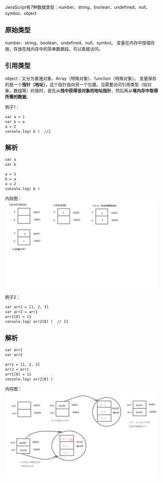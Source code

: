 JavaScript有7种数据类型：number、string、boolean、undefined、null、symbol、object
## 原始类型
number、string、boolean、undefined、null、symbol。
变量在内存中按值存放，存放在栈内存中的简单数据段，可以直接访问。
## 引用类型
object：又分为普通对象、Array（特殊对象）、function（特殊对象）。
变量保存的是一个**指针（地址）**，这个指针指向另一个位置。当需要访问引用类型（如对象，数组等）的值时，首先从**栈中获得该对象的地址指针**，然后再从**堆内存中取得所需的数据**。

例子1：
```
var a = 1
var b = a
a = 2
console.log( b )  //1
```
## 解析
```
var a
var b

a = 1
b = a
a = 2
console.log( b )
```
内存图：
![](imgs/基本类型内存图.png)

例子2：
```
var arr1 = [1, 2, 3]
var arr2 = arr1
arr1[0] = 11
console.log( arr2[0] )  // 11
```
## 解析
```
var arr1
var arr2

arr1 = [1, 2, 3]
arr2 = arr1
arr1[0] = 11
console.log( arr2[0] )
```
内存图：
![](imgs/引用类型内存图.png)
